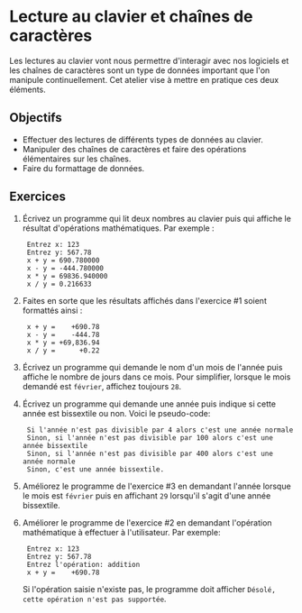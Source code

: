 Lecture au clavier et chaînes de caractères
===========================================

Les lectures au clavier vont nous permettre d'interagir avec nos logiciels et
les chaînes de caractères sont un type de données important que l'on manipule
continuellement. Cet atelier vise à mettre en pratique ces deux éléments.

Objectifs
---------

* Effectuer des lectures de différents types de données au clavier.
* Manipuler des chaînes de caractères et faire des opérations élémentaires sur
  les chaînes.
* Faire du formattage de données.

Exercices
---------

1. Écrivez un programme qui lit deux nombres au clavier puis qui affiche le 
   résultat d'opérations mathématiques. Par exemple :
   ```
    Entrez x: 123
    Entrez y: 567.78
    x + y = 690.780000
    x - y = -444.780000
    x * y = 69836.940000
    x / y = 0.216633
   ```

2. Faites en sorte que les résultats affichés dans l'exercice #1 soient
   formattés ainsi :
   ```
    x + y =    +690.78
    x - y =    -444.78
    x * y = +69,836.94
    x / y =      +0.22
   ```

3. Écrivez un programme qui demande le nom d'un mois de l'année puis affiche le
   nombre de jours dans ce mois. Pour simplifier, lorsque le mois demandé
   est `février`, affichez toujours `28`.

4. Écrivez un programme qui demande une année puis indique si cette année est
   bissextile ou non. Voici le pseudo-code:
   ```
    Si l'année n'est pas divisible par 4 alors c'est une année normale
    Sinon, si l'année n'est pas divisible par 100 alors c'est une année bissextile
    Sinon, si l'année n'est pas divisible par 400 alors c'est une année normale
    Sinon, c'est une année bissextile.
   ```

5. Améliorez le programme de l'exercice #3 en demandant l'année lorsque le mois
   est `février` puis en affichant `29` lorsqu'il s'agit d'une année bissextile.

6. Améliorer le programme de l'exercice #2 en demandant l'opération mathématique
   à effectuer à l'utilisateur. Par exemple:
   ```
    Entrez x: 123
    Entrez y: 567.78
    Entrez l'opération: addition
    x + y =    +690.78
   ```
   Si l'opération saisie n'existe pas, le programme doit
   afficher `Désolé, cette opération n'est pas supportée`.

<!-- Solutions -->
<!-- --------- -->

<!-- * [Exercices #1 à #4](Solutions.java) -->
